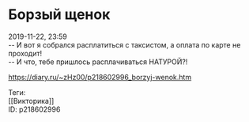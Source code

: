 Борзый щенок
=============

   
 2019-11-22, 23:59   
  -- И вот я собрался расплатиться с таксистом, а оплата по карте не проходит!   
 -- И что, тебе пришлось расплачиваться НАТУРОЙ?!   
    
 <https://diary.ru/~zHz00/p218602996_borzyj-wenok.htm>   
   
 Теги:   
 [[Викторика]]   
 ID: p218602996